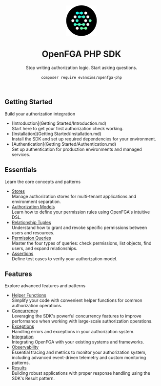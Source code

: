 <div align="center">
  <p><a href="https://openfga.dev"><img src="https://raw.githubusercontent.com/evansims/openfga-php/main/.github/openfga.png" width="100" /></a></p>

  <h1>OpenFGA PHP SDK</h1>

  <p>Stop writing authorization logic. Start asking questions.</p>

  <p><code>composer require evansims/openfga-php</code></p>
</div>

<p><br /></p>

## Getting Started

Build your authorization integration

- [Introduction](Getting Started/Introduction.md)<br />
  Start here to get your first authorization check working.
- [Installation](Getting Started/Installation.md)<br />
  Install the SDK and set up required dependencies for your environment.
- [Authentication](Getting Started/Authentication.md)<br />
  Set up authentication for production environments and managed services.

## Essentials

Learn the core concepts and patterns

- [Stores](Essentials/Stores.md)<br />
  Manage authorization stores for multi-tenant applications and environment separation.
- [Authorization Models](Essentials/Models.md)<br />
  Learn how to define your permission rules using OpenFGA's intuitive DSL.
- [Relationship Tuples](Essentials/Tuples.md)<br />
  Understand how to grant and revoke specific permissions between users and resources.
- [Permission Queries](Essentials/Queries.md)<br />
  Master the four types of queries: check permissions, list objects, find users, and expand relationships.
- [Assertions](Essentials/Assertions.md)<br />
  Define test cases to verify your authorization model.

## Features

Explore advanced features and patterns

- [Helper Functions](Features/Helpers.md)<br />
  Simplify your code with convenient helper functions for common authorization operations.
- [Concurrency](Features/Concurrency.md)<br />
  Leveraging the SDK's powerful concurrency features to improve performance when working with large-scale authorization operations.
- [Exceptions](Features/Exceptions.md)<br />
  Handling errors and exceptions in your authorization system.
- [Integration](Features/Integration.md)<br />
  Integrating OpenFGA with your existing systems and frameworks.
- [Observability](Features/Observability.md)<br />
  Essential tracing and metrics to monitor your authorization system, including advanced event-driven telemetry and custom monitoring patterns.
- [Results](Features/Results.md)<br />
  Building robust applications with proper response handling using the SDK's Result pattern.
